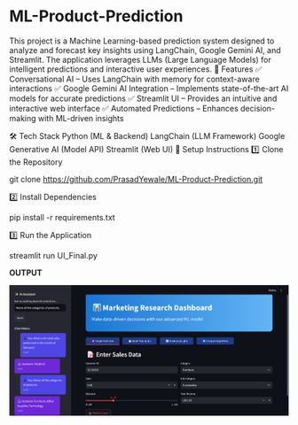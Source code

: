 # ML-Product-Prediction
This project is a Machine Learning-based prediction system designed to analyze and forecast key insights using LangChain, Google Gemini AI, and Streamlit. The application leverages LLMs (Large Language Models) for intelligent predictions and interactive user experiences.
🔹 Features
✅ Conversational AI – Uses LangChain with memory for context-aware interactions
✅ Google Gemini AI Integration – Implements state-of-the-art AI models for accurate predictions
✅ Streamlit UI – Provides an intuitive and interactive web interface
✅ Automated Predictions – Enhances decision-making with ML-driven insights

🛠️ Tech Stack
Python (ML & Backend)
LangChain (LLM Framework)
Google Generative AI (Model API)
Streamlit (Web UI)
🚀 Setup Instructions
1️⃣ Clone the Repository

git clone https://github.com/PrasadYewale/ML-Product-Prediction.git

2️⃣ Install Dependencies

pip install -r requirements.txt

3️⃣ Run the Application

streamlit run UI_Final.py

**OUTPUT** 

![Alt Text](assets/image.png)
